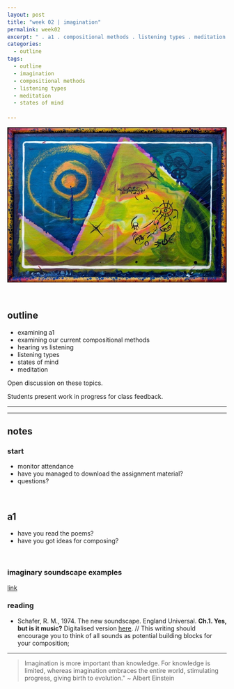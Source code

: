 ```yaml
---
layout: post
title: "week 02 | imagination"
permalink: week02
excerpt: " . a1 . compositional methods . listening types . meditation ."
categories:
  - outline
tags:
  - outline
  - imagination
  - compositional methods
  - listening types
  - meditation
  - states of mind

---
```


<!--

todo

### Consider Listening Types

1. Chion;
2. Oliveros;
3. Purves;
4. Meditation `

[plugin:youtube](https://www.youtube.com/watch?v=dSPZZ0b5XCk)

-->

![](/../assets/img/tedor-krisztian-hofstadter-imagination.jpg)

<br>

## outline

* examining a1
* examining our current compositional methods
* hearing vs listening
* listening types
* states of mind
* meditation

Open discussion on these topics.

Students present work in progress for class feedback.

---
---

## notes

### start
- monitor attendance
- have you managed to download the assignment material?
- questions?

<br>

## a1

- have you read the poems?
- have you got ideas for composing?

<br>

### imaginary soundscape examples

[link](/poetry-based-imaginary-soundscapes)

### reading

* Schafer, R. M., 1974. The new soundscape. England Universal. **Ch.1. Yes, but is it music?** Digitalised version  [here](http://content.talisaspire.com/anglia/bundles/57e3fc9e4469eefd428b457c). // This writing should encourage you to think of all sounds as potential building blocks for your composition;

---

> Imagination is more important than knowledge. For knowledge is limited, whereas imagination embraces the entire world, stimulating progress, giving birth to evolution." ~ Albert Einstein
